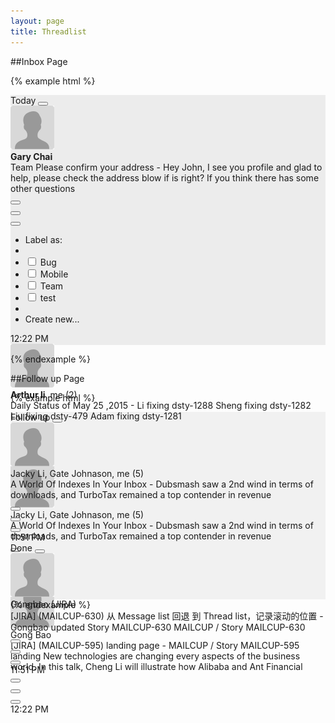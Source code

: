 ```yaml
---
layout: page
title: Threadlist
---
```


##Inbox Page


{% example html %}

<div style='height:400px;width:100%;background-color:#ececec'>
  <div class='mc-threadlist-section'>
    <div class='mc-section-header'>
      <span class='mc-text-content'>Today</span>
      <button class='mc-button-nobg'><span class='mc-icon-done-all'></span></button>
    </div>
    <div class='mc-section'>
      <a class='mc-threadlist-item'>
        <div class='mc-threadlist-item-left'>
          <div class='mc-threadlist-item-unread'></div>
          <img class="mc-avatar-mid" src="../img/Mailcup-avatar-default.png"/>
        </div>
        <div class='mc-threadlist-item-content'>
          <div class='mc-threadlist-headline'><strong>Gary Chai</strong><span class="mc-icon-clip"></span></div>
          <div class='mc-threadlist-subject'>
            <span class="mc-label-info">Team</span> Please confirm your address - <span class="mc-threadlist-summary">Hey John, I see you profile and glad to help, please check the address blow if is right? If you think there has some other questions</span>
          </div>
        </div>
        <div class='mc-threadlist-item-right'>
          <div><button class='mc-button-nobg' onclick="closeanimation()"><span class="mc-icon-done"></span></button></div>
          <div><button class='mc-button-nobg'><span class="mc-icon-pin"></span></button></div>
          <div>
            <div class="mc-labels-group btn-group open" ng-click="preventDefault($event);">
               <button id="554" class="mc-button-nobg dropdown-toggle" data-toggle="dropdown" aria-expanded="true"><span class="mc-icon-label"></span></button>
               <ul class="dropdown-menu" role="menu" aria-labelledby="554">
                 <li class="mc-dropdown-title">Label as:</li>
                 <li class="divider"></li>
                 <li ng-repeat="label in labels" ng-if="label.type=='Cup'" ng-init="_checked=ifChecked(thread, label)" ng-click="_checked=!_checked;stopPropagation($event);" class="ng-binding ng-scope"><input type="checkbox" id="mc-checkbox-554-302" ng-checked="_checked"><label for="mc-checkbox-554-302" style="background-color:#7ED321"></label> Bug</li>
                 <li ng-repeat="label in labels" ng-if="label.type=='Cup'" ng-init="_checked=ifChecked(thread, label)" ng-click="_checked=!_checked;stopPropagation($event);" class="ng-binding ng-scope"><input type="checkbox" id="mc-checkbox-554-339" ng-checked="_checked"><label for="mc-checkbox-554-339" style="background-color:#7ED321"></label> Mobile</li>
                 <li ng-repeat="label in labels" ng-if="label.type=='Cup'" ng-init="_checked=ifChecked(thread, label)" ng-click="_checked=!_checked;stopPropagation($event);" class="ng-binding ng-scope"><input type="checkbox" id="mc-checkbox-554-285" ng-checked="_checked"><label for="mc-checkbox-554-285" style="background-color:#7ED321"></label> Team</li>
                 <li ng-repeat="label in labels" ng-if="label.type=='Cup'" ng-init="_checked=ifChecked(thread, label)" ng-click="_checked=!_checked;stopPropagation($event);" class="ng-binding ng-scope"><input type="checkbox" id="mc-checkbox-554-368" ng-checked="_checked"><label for="mc-checkbox-554-368" style="background-color:#7ED321"></label> test</li>
                <li class="divider"></li>
                <li class="mc-dropdown-bottombutton"><span class="mc-icon-plus"></span> Create new...</li>
               </ul>
             </div></div>
        </div>
        <div class='mc-threadlist-date'>12:22 PM</div>
      </a>
    </div>
    <div class='mc-section'>
      <a class='mc-threadlist-item'>
        <div class='mc-threadlist-item-left'>
          <div class='mc-threadlist-item-unread'></div>
          <img class="mc-avatar-mid" src="../img/Mailcup-avatar-default.png"/>
        </div>
        <div class='mc-threadlist-item-content'>
          <div class='mc-threadlist-headline'><strong>Arthur li</strong>, me (2)</div>
          <div class='mc-threadlist-subject'>
            Daily Status of May 25 ,2015 - <span class="mc-threadlist-summary">Li fixing dsty-1288 
Sheng fixing dsty-1282 Liu fixing dsty-479 Adam fixing dsty-1281</span>
          </div>
        </div>
        <div class='mc-threadlist-item-right'>
          <div><button class='mc-button-nobg' onclick="closeanimation()"><span class="mc-icon-done"></span></button></div>
          <div><button class='mc-button-nobg'><span class="mc-icon-pin"></span></button></div>
          <div><button class='mc-button-nobg'><span class="mc-icon-label"></span></button></div>
        </div>
        <div class='mc-threadlist-date'>12:22 PM</div>
      </a>
    </div>
    <div class='mc-section'>
      <a class='mc-threadlist-item'>
        <div class='mc-threadlist-item-left'>
          <img class="mc-avatar-mid" src="../img/Mailcup-avatar-default.png"/>
        </div>
        <div class='mc-threadlist-item-content'>
          <div class='mc-threadlist-headline'>Jacky Li, Gate Johnason, me (5)</div>
          <div class='mc-threadlist-subject'>
            A World Of Indexes In Your Inbox - <span class="mc-threadlist-summary">Dubsmash saw a 2nd wind in terms of downloads, and TurboTax remained a top contender in revenue</span>
          </div>
        </div>
        <div class='mc-threadlist-item-right'>
          <div><button class='mc-button-nobg' onclick="closeanimation()"><span class="mc-icon-done"></span></button></div>
          <div><button class='mc-button-nobg'><span class="mc-icon-pin"></span></button></div>
          <div><button class='mc-button-nobg'><span class="mc-icon-label"></span></button></div>
        </div>
        <div class='mc-threadlist-date'>11:51 PM</div>
      </a>
    </div>
    <div class='mc-section'>
      <a class='mc-threadlist-item'>
        <div class='mc-threadlist-item-left'>
          <img class="mc-avatar-mid" src="../img/Mailcup-avatar-default.png"/>
        </div>
        <div class='mc-threadlist-item-content'>
          <div class='mc-threadlist-headline'>Gong Bao</div>
          <div class='mc-threadlist-subject'>
           [JIRA] (MAILCUP-595) landing page - <span class="mc-threadlist-summary">MAILCUP / Story MAILCUP-595 landing  New technologies are changing every aspects of the business world. In this talk, Cheng Li will illustrate how Alibaba and Ant Financial </span>
          </div>
        </div>
        <div class='mc-threadlist-item-right'>
          <div><button class='mc-button-nobg'><span class="mc-icon-done"></span></button></div>
          <div><button class='mc-button-nobg'><span class="mc-icon-pin"></span></button></div>
          <div><button class='mc-button-nobg'><span class="mc-icon-label"></span></button></div>
        </div>
        <div class='mc-threadlist-date'>12:22 PM</div>
      </a>
    </div>
  </div>
</div>

<script type="text/javascript">

$(".mc-button-nobg").click(function() {
      var $p = $(this).parent().parent().parent().parent();
      var $this = $(this);
        $p.slideUp(200, function() {
            //移除父级div
            $p.remove();
        });
    });
</script>

{% endexample %}


##Follow up Page

{% example html %}
<div style='height:300px;width:100%;background-color:#f1f1f1'>
  <div class='mc-threadlist-section'>
    <div class='mc-section-header'>
      <span class='mc-text-content'>Follow up</span>
      <button class='mc-button-nobg'><span class='mc-icon-alldone'></span></button>
    </div>
    <div class='mc-section mc-section-marked'>
      <a class='mc-threadlist-item'>
        <div class='mc-threadlist-item-left'>
          <img class="mc-avatar-mid" src="../img/Mailcup-avatar-default.png"/>
        </div>
        <div class='mc-threadlist-item-content'>
          <div class='mc-threadlist-headline'>Jacky Li, Gate Johnason, me (5)</div>
          <div class='mc-threadlist-subject'>
            A World Of Indexes In Your Inbox - <span class="mc-threadlist-summary">Dubsmash saw a 2nd wind in terms of downloads, and TurboTax remained a top contender in revenue</span>
          </div>
        </div>
        <div class='mc-threadlist-mark'><span class="mc-icon-pin mc-color-icon-midblue"></span></div>
        <div class='mc-threadlist-item-right'>
          <div><button class='mc-button-nobg' onclick="closeanimation()"><span class="mc-icon-done"></span></button></div>
          <div><button class='mc-button-nobg'><span class="mc-icon-pin mc-color-icon-midblue"></span></button></div>
          <div><button class='mc-button-nobg'><span class="mc-icon-label"></span></button></div>
        </div>
        <div class='mc-threadlist-date'>11:51 PM</div>
      </a>
    </div>
  </div>
  <div class='mc-threadlist-section'>
    <div class='mc-section-header'>
      <span class='mc-text-content'>Done</span>
      <button class='mc-button-nobg'><span class='mc-icon-alldone'></span></button>
    </div>
    <div class='mc-section mc-section-marked'>
      <a class='mc-threadlist-item'>
        <div class='mc-threadlist-item-left'>
          <img class="mc-avatar-mid" src="../img/Mailcup-avatar-default.png"/>
        </div>
        <div class='mc-threadlist-item-content'>
          <div class='mc-threadlist-headline'>Gongbao (JIRA)</div>
          <div class='mc-threadlist-subject'>
           [JIRA] (MAILCUP-630) 从 Message list 回退 到 Thread list，记录滚动的位置 - <span class="mc-threadlist-summary">  Gongbao updated Story MAILCUP-630 MAILCUP / Story MAILCUP-630</span>
          </div>
        </div>
        <div class='mc-threadlist-mark'><span class="mc-icon-done mc-color-icon-midgreen"></span></div>
        <div class='mc-threadlist-item-right'>
          <div><button class='mc-button-nobg' onclick="closeanimation()"><span class="mc-icon-done mc-color-icon-midgreen"></span></button></div>
          <div><button class='mc-button-nobg'><span class="mc-icon-pin"></span></button></div>
          <div><button class='mc-button-nobg'><span class="mc-icon-label"></span></button></div>
        </div>
        <div class='mc-threadlist-date'>11:51 PM</div>
      </a>
    </div>
  </div>
</div>
{% endexample %}
